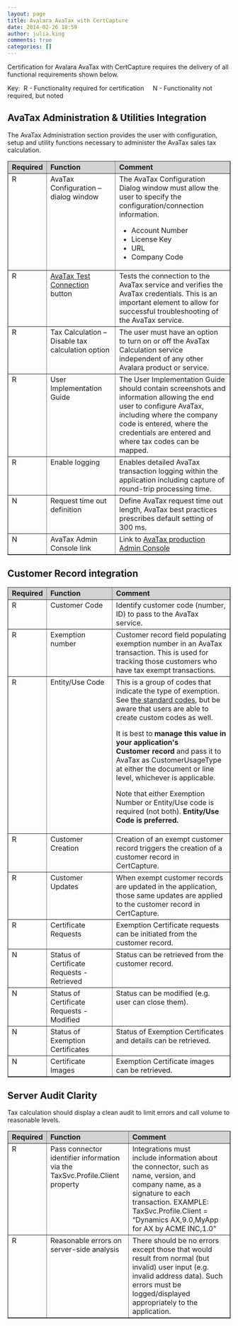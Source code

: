 ```yaml
---
layout: page
title: Avalara AvaTax with CertCapture
date: 2014-02-26 18:59
author: julia.king
comments: true
categories: []
---
```

Certification for Avalara AvaTax with CertCapture requires the delivery of all functional requirements shown below.

Key:  R - Functionality required for certification     N - Functionality not required, but noted
<h2>AvaTax Administration &amp; Utilities Integration</h2>
The AvaTax Administration section provides the user with configuration, setup and utility functions necessary to administer the AvaTax sales tax calculation.
<table border="1" width="100%" cellspacing="0" cellpadding="5">
<thead style="background-color: lightgray;">
<tr>
<td valign="top" width="70"><strong>Required</strong></td>
<td valign="top" width="215"><strong>Function</strong></td>
<td valign="top" width="420"><strong>Comment</strong></td>
</tr>
</thead>
<tbody>
<tr>
<td valign="top">R</td>
<td valign="top">AvaTax Configuration – dialog window</td>
<td valign="top">The AvaTax Configuration Dialog window must allow the user to specify the configuration/connection information.
<ul>
	<li>Account Number</li>
	<li>License Key</li>
	<li>URL</li>
	<li>Company Code</li>
</ul>
</td>
</tr>
<tr>
<td valign="top">R</td>
<td valign="top"><a href="/api-docs/api-reference/rest-curl/estimatetax">AvaTax Test Connection</a> button</td>
<td valign="top">Tests the connection to the AvaTax service and verifies the AvaTax credentials. This is an important element to allow for successful troubleshooting of the AvaTax service.</td>
</tr>
<tr>
<td valign="top">R</td>
<td valign="top">Tax Calculation – Disable tax calculation option</td>
<td valign="top">The user must have an option to turn on or off the AvaTax Calculation service independent of any other Avalara product or service.</td>
</tr>
<tr>
<td valign="top">R</td>
<td valign="top">User Implementation Guide</td>
<td valign="top">The User Implementation Guide should contain screenshots and information allowing the end user to configure AvaTax, including where the company code is entered, where the credentials are entered and where tax codes can be mapped.</td>
</tr>
<tr>
<td valign="top">R</td>
<td valign="top">Enable logging</td>
<td valign="top">Enables detailed AvaTax transaction logging within the application including capture of round-trip processing time.</td>
</tr>
<tr>
<td valign="top">N</td>
<td valign="top">Request time out definition</td>
<td valign="top">Define AvaTax request time out length, AvaTax best practices prescribes default setting of 300 ms.</td>
</tr>
<tr>
<td valign="top">N</td>
<td valign="top">AvaTax Admin Console link</td>
<td valign="top">Link to <a href="https://admin-avatax.avalara.net/login.aspx">AvaTax production Admin Console</a></td>
</tr>
</tbody>
</table>
<h2>Customer Record integration</h2>
<table border="1" width="100%" cellspacing="0" cellpadding="5">
<thead style="background-color: lightgray;">
<tr>
<td valign="top" width="70"><strong>Required</strong></td>
<td valign="top" width="215"><strong>Function</strong></td>
<td valign="top" width="420"><strong>Comment</strong></td>
</tr>
</thead>
<tbody>
<tr>
<td valign="top">R</td>
<td valign="top">Customer Code</td>
<td valign="top">Identify customer code (number, ID) to pass to the AvaTax service.</td>
</tr>
<tr>
<td valign="top">R</td>
<td valign="top">Exemption number</td>
<td valign="top">Customer record field populating exemption number in an AvaTax transaction. This is used for tracking those customers who have tax exempt transactions.</td>
</tr>
<tr>
<td valign="top">R</td>
<td valign="top">Entity/Use Code</td>
<td valign="top">This is a group of codes that indicate the type of exemption.  See <a title="standard list of codes" href="/api-docs/designing-your-integration/handling-tax-exempt-customers#CustomerUsageType" target="_blank">the standard codes</a>, but be aware that users are able to create custom codes as well.

It is best to <strong>manage this value in your application's Customer record</strong> and pass it to AvaTax as CustomerUsageType at either the document or line level, whichever is applicable.

Note that either Exemption Number or Entity/Use code is required (not both). <strong>Entity/Use Code is preferred.</strong></td>
</tr>
<tr>
<td valign="top">R</td>
<td valign="top">Customer Creation</td>
<td valign="top">Creation of an exempt customer record triggers the creation of a customer record in   CertCapture.</td>
</tr>
<tr>
<td valign="top">R</td>
<td valign="top">Customer Updates</td>
<td valign="top">When exempt customer records are updated in the application, those same updates are applied to the customer record in CertCapture.</td>
</tr>
<tr>
<td valign="top">R</td>
<td valign="top">Certificate Requests</td>
<td valign="top">Exemption Certificate requests can be initiated from the customer record.</td>
</tr>
<tr>
<td valign="top">N</td>
<td valign="top">Status of Certificate Requests - Retrieved</td>
<td valign="top">Status can be retrieved from the customer record.</td>
</tr>
<tr>
<td valign="top">N</td>
<td valign="top">Status of Certificate Requests - Modified</td>
<td valign="top">Status can be modified (e.g. user can close them).</td>
</tr>
<tr>
<td valign="top">N</td>
<td valign="top">Status of Exemption Certificates</td>
<td valign="top">Status of Exemption Certificates and details can be retrieved.</td>
</tr>
<tr>
<td valign="top">N</td>
<td valign="top">Certificate Images</td>
<td valign="top">Exemption Certificate images can be retrieved.</td>
</tr>
</tbody>
</table>
<h2>Server Audit Clarity</h2>
Tax calculation should display a clean audit to limit errors and call volume to reasonable levels.
<table border="1" width="100%" cellspacing="0" cellpadding="5">
<thead style="background-color: lightgray;">
<tr>
<td valign="top" width="70"><strong>Required</strong></td>
<td valign="top" width="215"><strong>Function</strong></td>
<td valign="top" width="420"><strong>Comment</strong></td>
</tr>
</thead>
<tbody>
<tr>
<td valign="top">R</td>
<td valign="top">Pass connector identifier information via the TaxSvc.Profile.Client property</td>
<td valign="top">Integrations must include information about the connector, such as name, version, and company name, as a signature to each transaction. EXAMPLE: TaxSvc.Profile.Client = “Dynamics AX,9.0,MyApp for AX by ACME INC,1.0”</td>
</tr>
<tr>
<td valign="top">R</td>
<td valign="top">Reasonable errors on server-side analysis</td>
<td valign="top">There should be no errors except those that would result from normal (but invalid) user input (e.g. invalid address data). Such errors must be logged/displayed appropriately to the application.</td>
</tr>
</tbody>
</table>
